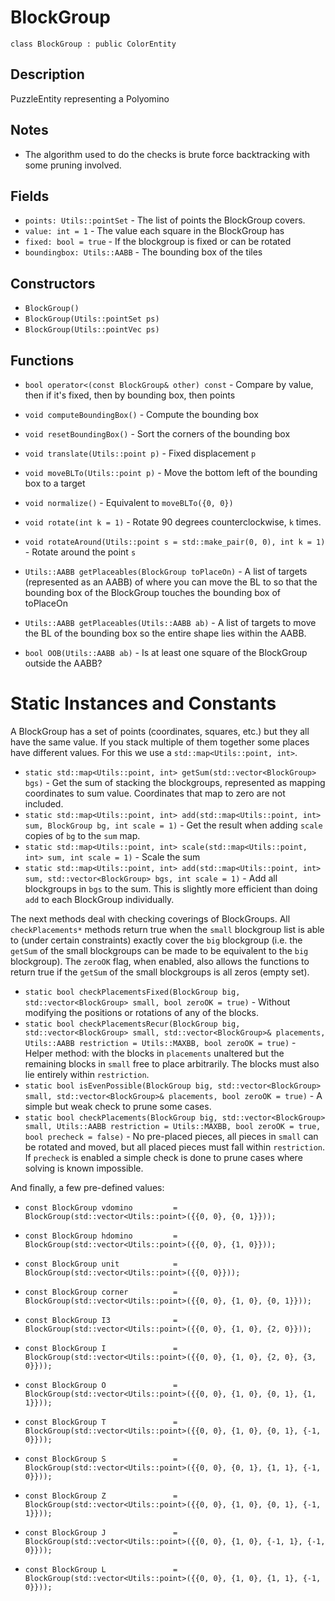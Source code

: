 # BlockGroup

`class BlockGroup : public ColorEntity`

## Description

PuzzleEntity representing a Polyomino

## Notes

- The algorithm used to do the checks is brute force backtracking with some pruning involved. 

## Fields

- `points: Utils::pointSet` - The list of points the BlockGroup covers.
- `value: int = 1` - The value each square in the BlockGroup has
- `fixed: bool = true` - If the blockgroup is fixed or can be rotated
- `boundingbox: Utils::AABB` - The bounding box of the tiles

## Constructors

- `BlockGroup()`
- `BlockGroup(Utils::pointSet ps)`
- `BlockGroup(Utils::pointVec ps)`

## Functions

- `bool operator<(const BlockGroup& other) const` - Compare by value, then if it's fixed, then by bounding box, then points
- `void computeBoundingBox()` - Compute the bounding box
- `void resetBoundingBox()` - Sort the corners of the bounding box
- `void translate(Utils::point p)` - Fixed displacement `p`
- `void moveBLTo(Utils::point p)` - Move the bottom left of the bounding box to a target
- `void normalize()` - Equivalent to `moveBLTo({0, 0})`
- `void rotate(int k = 1)` - Rotate 90 degrees counterclockwise, `k` times.
- `void rotateAround(Utils::point s = std::make_pair(0, 0), int k = 1)` - Rotate around the point `s`

- `Utils::AABB getPlaceables(BlockGroup toPlaceOn)` - A list of targets (represented as an AABB) of where you can move the BL to so that the bounding box of the BlockGroup touches the bounding box of toPlaceOn
- `Utils::AABB getPlaceables(Utils::AABB ab)` - A list of targets to move the BL of the bounding box so the entire shape lies within the AABB.
- `bool OOB(Utils::AABB ab)` - Is at least one square of the BlockGroup outside the AABB?

# Static Instances and Constants

A BlockGroup has a set of points (coordinates, squares, etc.) but they all have the same value. If you stack multiple of them together some places have different values. For this we use a `std::map<Utils::point, int>`.

- `static std::map<Utils::point, int> getSum(std::vector<BlockGroup> bgs)` - Get the sum of stacking the blockgroups, represented as mapping coordinates to sum value. Coordinates that map to zero are not included.
- `static std::map<Utils::point, int> add(std::map<Utils::point, int> sum, BlockGroup bg, int scale = 1)` - Get the result when adding `scale` copies of `bg` to the `sum` map.
- `static std::map<Utils::point, int> scale(std::map<Utils::point, int> sum, int scale = 1)` - Scale the sum
- `static std::map<Utils::point, int> add(std::map<Utils::point, int> sum, std::vector<BlockGroup> bgs, int scale = 1)` - Add all blockgroups in `bgs` to the sum. This is slightly more efficient than doing `add` to each BlockGroup individually.

The next methods deal with checking coverings of BlockGroups. All `checkPlacements*` methods return true when the `small` blockgroup list is able to (under certain constraints) exactly cover the `big` blockgroup (i.e. the `getSum` of the small blockgroups can be made to be equivalent to the `big` blockgroup). The `zeroOK` flag, when enabled, also allows the functions to return true if the `getSum` of the small blockgroups is all zeros (empty set).

- `static bool checkPlacementsFixed(BlockGroup big, std::vector<BlockGroup> small, bool zeroOK = true)` - Without modifying the positions or rotations of any of the blocks.
- `static bool checkPlacementsRecur(BlockGroup big, std::vector<BlockGroup> small, std::vector<BlockGroup>& placements, Utils::AABB restriction = Utils::MAXBB, bool zeroOK = true)` - Helper method: with the blocks in `placements` unaltered but the remaining blocks in `small` free to place arbitrarily. The blocks must also lie entirely within `restriction`.
- `static bool isEvenPossible(BlockGroup big, std::vector<BlockGroup> small, std::vector<BlockGroup>& placements, bool zeroOK = true)` - A simple but weak check to prune some cases.
- `static bool checkPlacements(BlockGroup big, std::vector<BlockGroup> small, Utils::AABB restriction = Utils::MAXBB, bool zeroOK = true, bool precheck = false)` - No pre-placed pieces, all pieces in `small` can be rotated and moved, but all placed pieces must fall within `restriction`. If `precheck` is enabled a simple check is done to prune cases where solving is known impossible.

And finally, a few pre-defined values:

- `const BlockGroup vdomino         = BlockGroup(std::vector<Utils::point>({{0, 0}, {0, 1}}));`
- `const BlockGroup hdomino         = BlockGroup(std::vector<Utils::point>({{0, 0}, {1, 0}}));`
- `const BlockGroup unit            = BlockGroup(std::vector<Utils::point>({{0, 0}}));`
- `const BlockGroup corner          = BlockGroup(std::vector<Utils::point>({{0, 0}, {1, 0}, {0, 1}}));`
- `const BlockGroup I3              = BlockGroup(std::vector<Utils::point>({{0, 0}, {1, 0}, {2, 0}}));`

- `const BlockGroup I               = BlockGroup(std::vector<Utils::point>({{0, 0}, {1, 0}, {2, 0}, {3, 0}}));`
- `const BlockGroup O               = BlockGroup(std::vector<Utils::point>({{0, 0}, {1, 0}, {0, 1}, {1, 1}}));`
- `const BlockGroup T               = BlockGroup(std::vector<Utils::point>({{0, 0}, {1, 0}, {0, 1}, {-1, 0}}));`
- `const BlockGroup S               = BlockGroup(std::vector<Utils::point>({{0, 0}, {0, 1}, {1, 1}, {-1, 0}}));`
- `const BlockGroup Z               = BlockGroup(std::vector<Utils::point>({{0, 0}, {1, 0}, {0, 1}, {-1, 1}}));`
- `const BlockGroup J               = BlockGroup(std::vector<Utils::point>({{0, 0}, {1, 0}, {-1, 1}, {-1, 0}}));`
- `const BlockGroup L               = BlockGroup(std::vector<Utils::point>({{0, 0}, {1, 0}, {1, 1}, {-1, 0}}));`